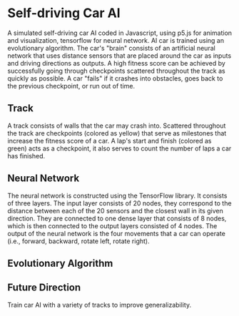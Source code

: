 # Self-driving Car AI

A simulated self-driving car AI coded in Javascript, using p5.js for animation and visualization, tensorflow for neural network. AI car is trained using an evolutionary algorithm. The car's "brain" consists of an artificial neural network that uses distance sensors that are placed around the car as inputs and driving directions as outputs. A high fitness score can be achieved by successfully going through checkpoints scattered throughout the track as quickly as possible. A car "fails" if it crashes into obstacles, goes back to the previous checkpoint, or run out of time.

## Track
A track consists of walls that the car may crash into. Scattered throughout the track are checkpoints (colored as yellow) that serve as milestones that increase the fitness score of a car. A lap's start and finish (colored as green) acts as a checkpoint, it also serves to count the number of laps a car has finished.

## Neural Network
The neural network is constructed using the TensorFlow library. It consists of three layers. The input layer consists of 20 nodes, they correspond to the distance between each of the 20 sensors and the closest wall in its given direction. They are connected to one dense layer that consists of 8 nodes, which is then connected to the output layers consisted of 4 nodes. The output of the neural network is the four movements that a car can operate (i.e., forward, backward, rotate left, rotate right).

## Evolutionary Algorithm


## Future Direction
Train car AI with a variety of tracks to improve generalizability.

